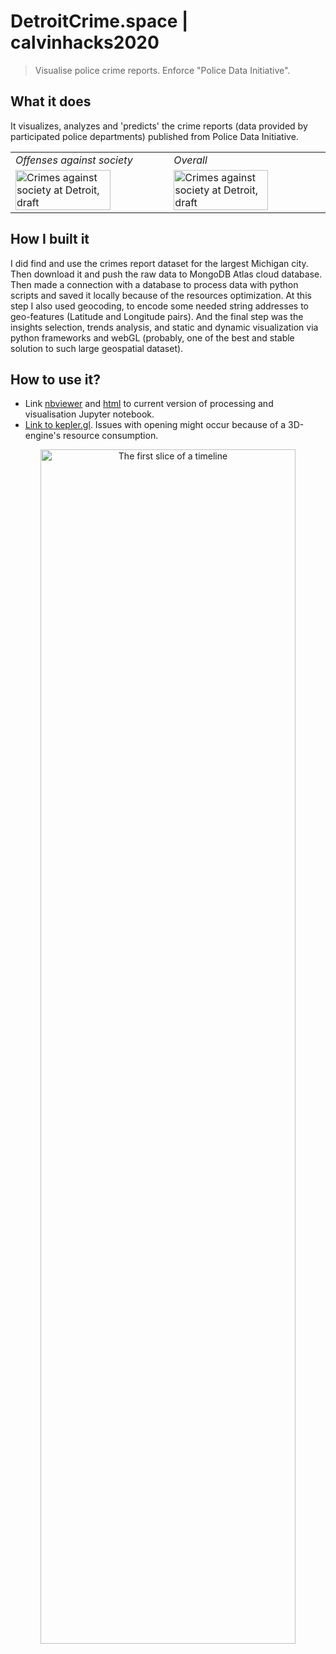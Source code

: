 # DetroitCrime.space | calvinhacks2020
> Visualise police crime reports. Enforce "Police Data Initiative".

## What it does
It visualizes, analyzes and 'predicts' the crime reports (data provided by participated police departments) published from Police Data Initiative.

<table>
  <tr>
    <td> <i>Offenses against society</i> </td>
    <td> <i>Overall</i> </td>
  </tr>
  <tr>
    <td><img src="https://i.imgur.com/xXb3CyG.png" align="center" alt="Crimes against society at Detroit, draft" width="80%">
    </td>
    <td><img src="https://i.imgur.com/5tt9afQ.png" align="center" alt="Crimes against society at Detroit, draft" width="80%"></td>
  </tr>
</table>

## How I built it
I did find and use the crimes report dataset for the largest Michigan city. Then download it and push the raw data to MongoDB Atlas cloud database. Then made a connection with a database to process data with python scripts and saved it locally because of the resources optimization. At this step I also used geocoding, to encode some needed string addresses to geo-features (Latitude and Longitude pairs). And the final step was the insights selection, trends analysis, and static and dynamic visualization via python frameworks and webGL (probably, one of the best and stable solution to such large geospatial dataset).

## How to use it?
* Link [nbviewer](https://nbviewer.jupyter.org/github/Witold1/calvinhacks2020/blob/master/preprocessing_and_visualizations.ipynb#PRESENTATION) and [html](.) to current version of processing and visualisation Jupyter notebook. 
* [Link to kepler.gl](https://kepler.gl/demo/map?mapUrl=https://dl.dropboxusercontent.com/s/u0aqfbui3muxmoq/keplergl_2ndwn6n.json). Issues with opening might occur because of a 3D-engine's resource consumption.

<p align="center">
  <img src="https://i.imgur.com/GNEk3Ob.jpg" align="center" alt="The first slice of a timeline" width="90%" height="70%">
</p>
